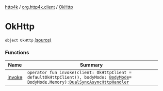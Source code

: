 [http4k](../../index.md) / [org.http4k.client](../index.md) / [OkHttp](./index.md)

# OkHttp

`object OkHttp` [(source)](https://github.com/http4k/http4k/blob/master/http4k-client-okhttp/src/main/kotlin/org/http4k/client/OkHttp.kt#L21)

### Functions

| Name | Summary |
|---|---|
| [invoke](invoke.md) | `operator fun invoke(client: OkHttpClient = defaultOkHttpClient(), bodyMode: `[`BodyMode`](../../org.http4k.core/-body-mode/index.md)` = BodyMode.Memory): `[`DualSyncAsyncHttpHandler`](../-dual-sync-async-http-handler.md) |
